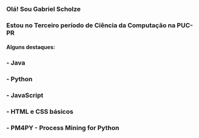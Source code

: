 ### Olá! Sou Gabriel Scholze
### Estou no Terceiro período de Ciência da Computação na PUC-PR

#### Alguns destaques:

### - Java
### - Python
### - JavaScript
### - HTML e CSS básicos
### - PM4PY - Process Mining for Python

